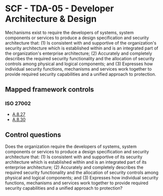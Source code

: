 # SCF - TDA-05 - Developer Architecture & Design
Mechanisms exist to require the developers of systems, system components or services to produce a design specification and security architecture that: 
(1) Is consistent with and supportive of the organization's security architecture which is established within and is an integrated part of the organization's enterprise architecture;
(2) Accurately and completely describes the required security functionality and the allocation of security controls among physical and logical components; and
(3) Expresses how individual security functions, mechanisms and services work together to provide required security capabilities and a unified approach to protection.
## Mapped framework controls
### ISO 27002
- [A.8.27](../iso27002/a-8.md#a827)
- [A.8.30](../iso27002/a-8.md#a830)
  
## Control questions
Does the organization require the developers of systems, system components or services to produce a design specification and security architecture that: 
 (1) Is consistent with and supportive of its security architecture which is established within and is an integrated part of its enterprise architecture;
 (2) Accurately and completely describes the required security functionality and the allocation of security controls among physical and logical components; and
 (3) Expresses how individual security functions, mechanisms and services work together to provide required security capabilities and a unified approach to protection?
  